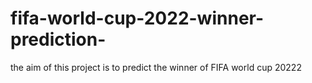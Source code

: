 # fifa-world-cup-2022-winner-prediction-
the aim of this project is to predict the winner of FIFA world cup 20222
